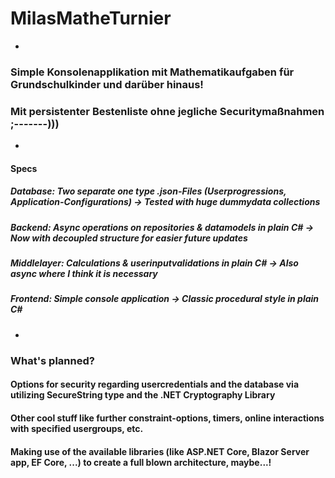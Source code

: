 # MilasMatheTurnier
-
### Simple Konsolenapplikation mit Mathematikaufgaben für Grundschulkinder und darüber hinaus!
### Mit persistenter Bestenliste ohne jegliche Securitymaßnahmen ;-------)))
-
#### Specs
##### Database: Two separate one type .json-Files (Userprogressions, Application-Configurations) -> Tested with huge dummydata collections
##### Backend: Async operations on repositories & datamodels in plain C# -> Now with decoupled structure for easier future updates
##### Middlelayer: Calculations & userinputvalidations in plain C# -> Also async where I think it is necessary
##### Frontend: Simple console application -> Classic procedural style in plain C#
-
### What's planned?
#### Options for security regarding usercredentials and the database via utilizing SecureString type and the .NET Cryptography Library
#### Other cool stuff like further constraint-options, timers, online interactions with specified usergroups, etc.
#### Making use of the available libraries (like ASP.NET Core, Blazor Server app, EF Core, ...) to create a full blown architecture, maybe...!

